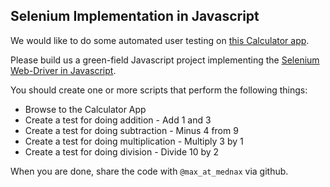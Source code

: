 Selenium Implementation in Javascript
---

We would like to do some automated user testing on [this Calculator app](https://ahfarmer.github.io/calculator/).

Please build us a green-field Javascript project implementing the [Selenium Web-Driver in Javascript](https://www.selenium.dev/selenium/docs/api/javascript/index.html).

You should create one or more scripts that perform the following things:

  - Browse to the Calculator App  
  - Create a test for doing addition - Add 1 and 3 
  - Create a test for doing subtraction - Minus 4 from 9
  - Create a test for doing multiplication - Multiply 3 by 1
  -  Create a test for doing division - Divide 10 by 2

When you are done, share the code with `@max_at_mednax` via github.